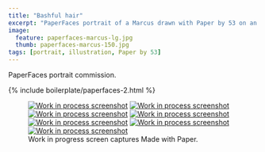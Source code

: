 ```yaml
---
title: "Bashful hair"
excerpt: "PaperFaces portrait of a Marcus drawn with Paper by 53 on an iPad."
image: 
  feature: paperfaces-marcus-lg.jpg
  thumb: paperfaces-marcus-150.jpg
tags: [portrait, illustration, Paper by 53]
---
```


PaperFaces portrait commission.

{% include boilerplate/paperfaces-2.html %}

<figure class="third">
  <a href="{{ site.url }}/images/paperfaces-marcus-process-1-lg.jpg"><img src="{{ site.url }}/images/paperfaces-marcus-process-1-600.jpg" alt="Work in process screenshot"></a>
  <a href="{{ site.url }}/images/paperfaces-marcus-process-2-lg.jpg"><img src="{{ site.url }}/images/paperfaces-marcus-process-2-600.jpg" alt="Work in process screenshot"></a>
  <a href="{{ site.url }}/images/paperfaces-marcus-process-3-lg.jpg"><img src="{{ site.url }}/images/paperfaces-marcus-process-3-600.jpg" alt="Work in process screenshot"></a>
  <a href="{{ site.url }}/images/paperfaces-marcus-process-4-lg.jpg"><img src="{{ site.url }}/images/paperfaces-marcus-process-4-600.jpg" alt="Work in process screenshot"></a>
  <a href="{{ site.url }}/images/paperfaces-marcus-process-5-lg.jpg"><img src="{{ site.url }}/images/paperfaces-marcus-process-5-600.jpg" alt="Work in process screenshot"></a>
  <a href="{{ site.url }}/images/paperfaces-marcus-process-6-lg.jpg"><img src="{{ site.url }}/images/paperfaces-marcus-process-6-600.jpg" alt="Work in process screenshot"></a>
  <a href="{{ site.url }}/images/paperfaces-marcus-process-7-lg.jpg"><img src="{{ site.url }}/images/paperfaces-marcus-process-7-600.jpg" alt="Work in process screenshot"></a>
  <figcaption>Work in progress screen captures Made with Paper.</figcaption>
</figure>